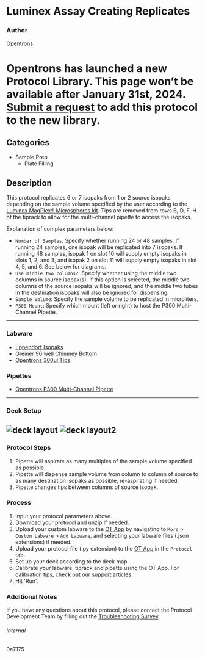 # Luminex Assay Creating Replicates

### Author
[Opentrons](https://opentrons.com/)


# Opentrons has launched a new Protocol Library. This page won’t be available after January 31st, 2024. [Submit a request](https://docs.google.com/forms/d/e/1FAIpQLSdYYp9QCKow4nn0KlCVsMS3HX0eJ0N9O7-erajKvcpT0lWbSg/viewform) to add this protocol to the new library.

## Categories
* Sample Prep
	* Plate Filling

## Description
This protocol replicates 6 or 7 isopaks from 1 or 2 source isopaks depending on the sample volume specified by the user according to the [Luminex MagPlex® Microspheres kit](https://www.luminexcorp.com/magplex-microspheres/#overview). Tips are removed from rows B, D, F, H of the tiprack to allow for the multi-channel pipette to access the isopaks.


Explanation of complex parameters below:
* `Number of Samples`: Specify whether running 24 or 48 samples. If running 24 samples, one isopak will be replicated into 7 isopaks. If running 48 samples, isopak 1 on slot 10 will supply empty isopaks in slots 1, 2, and 3, and isopak 2 on slot 11 will supply empty isopaks in slot 4, 5, and 6. See below for diagrams.
* `Use middle two columns?`: Specify whether using the middle two columns in source isopak(s). If this option is selected, the middle two columns of the source isopaks will be ignored, and the middle two tubes in the destination isopaks will also be ignored for dispensing.
* `Sample Volume`: Specify the sample volume to be replicated in microliters.
* `P300 Mount`: Specify which mount (left or right) to host the P300 Multi-Channel Pipette.

---

### Labware
* [Eppendorf Isopaks](https://www.eppendorf.com/dk-en/eShop-Products/Temperature-Control-and-Mixing/Accessories/IsoTherm-System-p-3880001166)
* [Greiner 96 well Chimney Bottom](https://shop.gbo.com/en/row/products/bioscience/microplates/non-binding-microplates/96-well-non-binding-microplates/655906.html)
* [Opentrons 300ul Tips](https://shop.opentrons.com/universal-filter-tips/)

### Pipettes
* [Opentrons P300 Multi-Channel Pipette](https://opentrons.com/pipettes/)


---

### Deck Setup

![deck layout](https://opentrons-protocol-library-website.s3.amazonaws.com/custom-README-images/0e7175/Screen+Shot+2022-10-03+at+12.02.14+PM.png)
![deck layout2](https://opentrons-protocol-library-website.s3.amazonaws.com/custom-README-images/0e7175/Screen+Shot+2022-10-03+at+12.02.30+PM.png)
---

### Protocol Steps
1. Pipette will aspirate as many multiples of the sample volume specified as possible.
2. Pipette will dispense sample volume from column to column of source to as many destination isopaks as possible, re-aspirating if needed.
3. Pipette changes tips between columns of source isopak.

### Process
1. Input your protocol parameters above.
2. Download your protocol and unzip if needed.
3. Upload your custom labware to the [OT App](https://opentrons.com/ot-app) by navigating to `More` > `Custom Labware` > `Add Labware`, and selecting your labware files (.json extensions) if needed.
4. Upload your protocol file (.py extension) to the [OT App](https://opentrons.com/ot-app) in the `Protocol` tab.
5. Set up your deck according to the deck map.
6. Calibrate your labware, tiprack and pipette using the OT App. For calibration tips, check out our [support articles](https://support.opentrons.com/en/collections/1559720-guide-for-getting-started-with-the-ot-2).
7. Hit 'Run'.

### Additional Notes
If you have any questions about this protocol, please contact the Protocol Development Team by filling out the [Troubleshooting Survey](https://protocol-troubleshooting.paperform.co/).

###### Internal
0e7175
